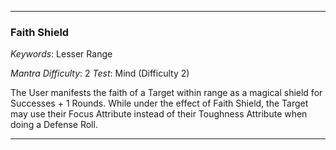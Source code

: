 ___

### Faith Shield

*Keywords*: Lesser Range

*Mantra Difficulty*: 2
*Test*: Mind (Difficulty 2)

The User manifests the faith of a Target within range as a magical shield for Successes + 1 Rounds. While under the effect of Faith Shield, the Target may use their Focus Attribute instead of their Toughness Attribute when doing a Defense Roll.

___